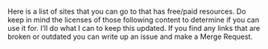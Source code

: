 Here is a list of sites that you can go to that has free/paid resources. Do keep in mind the licenses of those following content to determine if you can use it for. I’ll do what I can to keep this updated. If you find any links that are broken or outdated you can write up an issue and make a Merge Request.